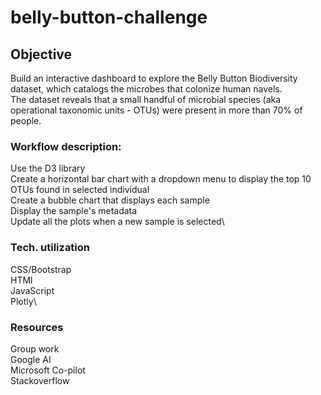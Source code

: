 # belly-button-challenge

## Objective
Build an interactive dashboard to explore the Belly Button Biodiversity dataset, which catalogs the microbes that colonize human navels.\
The dataset reveals that a small handful of microbial species (aka operational taxonomic units - OTUs) were present in more than 70% of people.

### Workflow description:
Use the D3 library\
Create a horizontal bar chart with a dropdown menu to display the top 10 OTUs found in selected individual\
Create a bubble chart that displays each sample\
Display the sample's metadata\
Update all the plots when a new sample is selected\

### Tech. utilization
CSS/Bootstrap\
HTMl\
JavaScript\
Plotly\

### Resources
Group work\
Google AI\
Microsoft Co-pilot\
Stackoverflow
